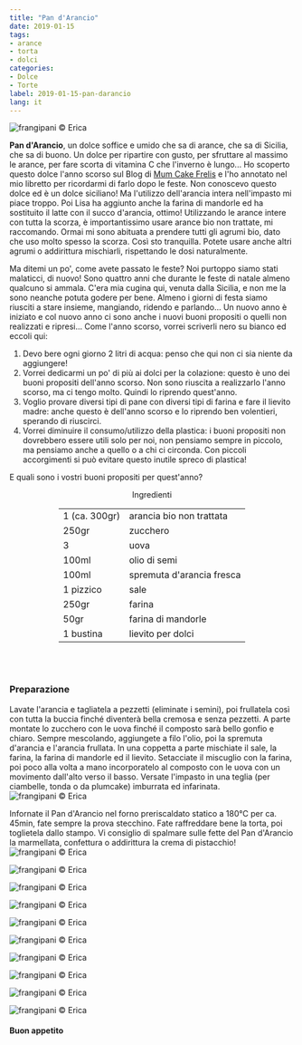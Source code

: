 ```yaml
---
title: "Pan d'Arancio"
date: 2019-01-15
tags:
- arance
- torta
- dolci
categories:
- Dolce
- Torte
label: 2019-01-15-pan-darancio
lang: it
---
```

![](header.jpg "frangipani © Erica")

**Pan d'Arancio**, un dolce soffice e umido che sa di arance, che sa di Sicilia, che sa di buono. Un dolce per ripartire con gusto, per sfruttare al massimo le arance, per fare scorta di vitamina C che l'inverno è lungo... Ho scoperto questo dolce l'anno scorso sul Blog di <a href="https://www.mumcakefrelis.it/2018/03/pan-darancio-ricetta-siciliana.html" target="_blank">Mum Cake Frelis</a> e l'ho annotato nel mio libretto per ricordarmi di farlo dopo le feste. Non conoscevo questo dolce ed è un dolce siciliano! Ma l'utilizzo dell'arancia intera nell'impasto mi piace troppo. Poi Lisa ha aggiunto anche la farina di mandorle ed ha sostituito il latte con il succo d'arancia, ottimo! Utilizzando le arance intere con tutta la scorza, è importantissimo usare arance bio non trattate, mi raccomando. Ormai mi sono abituata a prendere tutti gli agrumi bio, dato che uso molto spesso la scorza. Così sto tranquilla. Potete usare anche altri agrumi o addirittura mischiarli, rispettando le dosi naturalmente.

Ma ditemi un po', come avete passato le feste? Noi purtoppo siamo stati malaticci, di nuovo! Sono quattro anni che durante le feste di natale almeno qualcuno si ammala. C'era mia cugina qui, venuta dalla Sicilia, e non me la sono neanche potuta godere per bene. Almeno i giorni di festa siamo riusciti a stare insieme, mangiando, ridendo e parlando... Un nuovo anno è iniziato e col nuovo anno ci sono anche i nuovi buoni propositi o quelli non realizzati e ripresi... Come l'anno scorso, vorrei scriverli nero su bianco ed eccoli qui:

1. Devo bere ogni giorno 2 litri di acqua: penso che qui non ci sia niente da aggiungere!
2. Vorrei dedicarmi un po' di più ai dolci per la colazione: questo è uno dei buoni propositi dell'anno scorso. Non sono riuscita a realizzarlo l'anno scorso, ma ci tengo molto. Quindi lo riprendo quest'anno.
3. Voglio provare diversi tipi di pane con diversi tipi di farina e fare il lievito madre: anche questo è dell'anno scorso e lo riprendo ben volentieri, sperando di riuscirci.
4. Vorrei diminuire il consumo/utilizzo della plastica: i buoni propositi non dovrebbero essere utili solo per noi, non pensiamo sempre in piccolo, ma pensiamo anche a quello o a chi ci circonda. Con piccoli accorgimenti si può evitare questo inutile spreco di plastica!

E quali sono i vostri buoni propositi per quest'anno?


<div id="wrapper" style="text-align: center">
  <div id="yourdiv" style="display: inline-block;">
    <div class="ingredients" itemscope itemtype="http://schema.org/Recipe">
      <span itemprop="name" style="display:none;">Pan d'Arancio</span>
      <span itemprop="recipeCategory" style="display:none;">Dolce</span>
      <img itemprop="image" style="display:none;" class="ignore-gallery-item" src="header.jpeg"/>
      <span itemprop="author" style="display:none;">Erica Raiano</span>
      <span itemprop="description" style="display:none;">Pan d'Arancio, un dolce soffice e umido che sa di arance, che sa di Sicilia, che sa di buono.</span>
      <div class="ingredients-title">Ingredienti</div>
      <table>
        <tbody>
          </tr>
          <tr itemprop="recipeIngredient">
            <td>1 (ca. 300gr)</td>
            <td>arancia bio non trattata</td>
          </tr>
          <tr itemprop="recipeIngredient">
            <td>250gr</td>
            <td>zucchero</td>
          </tr>
          <tr itemprop="recipeIngredient">
            <td>3</td>
            <td>uova</td>
          </tr>
          <tr itemprop="recipeIngredient">
            <td>100ml</td>
            <td>olio di semi</td>
          </tr>
          <tr itemprop="recipeIngredient">
            <td>100ml</td>
            <td>spremuta d'arancia fresca</td>
          </tr>
          <tr itemprop="recipeIngredient">
            <td>1 pizzico</td>
            <td>sale</td>
           </tr>
          <tr itemprop="recipeIngredient">
            <td>250gr</td>
            <td>farina</td>
          </tr>
          <tr itemprop="recipeIngredient">
            <td>50gr</td>
            <td>farina di mandorle</td>
          </tr>
          <tr itemprop="recipeIngredient">
            <td>1 bustina</td>
            <td>lievito per dolci</td>
          </tr>
        </tbody>
      </table>
      <br></br>
    </div>
  </div>
</div>


<h3>
  <font color="grey">
    <i class="fa-solid fa-gears"></i>
  </font> Preparazione
</h3>

Lavate l'arancia e tagliatela a pezzetti (eliminate i semini), poi frullatela così con tutta la buccia finché diventerà bella cremosa e senza pezzetti. A parte montate lo zucchero con le uova finché il composto sarà bello gonfio e chiaro. Sempre mescolando, aggiungete a filo l'olio, poi la spremuta d'arancia e l'arancia frullata. In una coppetta a parte mischiate il sale, la farina, la farina di mandorle ed il lievito. Setacciate il miscuglio con la farina, poi poco alla volta a mano incorporatelo al composto con le uova con un movimento dall'alto verso il basso. Versate l'impasto in una teglia (per ciambelle, tonda o da plumcake) imburrata ed infarinata.
![](teglia.jpg "frangipani © Erica")

Infornate il Pan d'Arancio nel forno preriscaldato statico a 180°C per ca. 45min, fate sempre la prova stecchino. Fate raffreddare bene la torta, poi toglietela dallo stampo. Vi consiglio di spalmare sulle fette del Pan d'Arancio la marmellata, confettura o addirittura la crema di pistacchio!
![](risultato1.jpg "frangipani © Erica")

![](risultato2.jpg "frangipani © Erica")

![](risultato3.jpg "frangipani © Erica")

![](risultato4.jpg "frangipani © Erica")

![](risultato5.jpg "frangipani © Erica")

![](risultato6.jpg "frangipani © Erica")

![](risultato7.jpg "frangipani © Erica")

![](risultato8.jpg "frangipani © Erica")

![](risultato9.jpg "frangipani © Erica")

![](risultato10.jpg "frangipani © Erica")

<h4>Buon appetito
  <font color="red">
    <i class="fa-regular fa-face-smile"></i>
  </font>
</h4>
